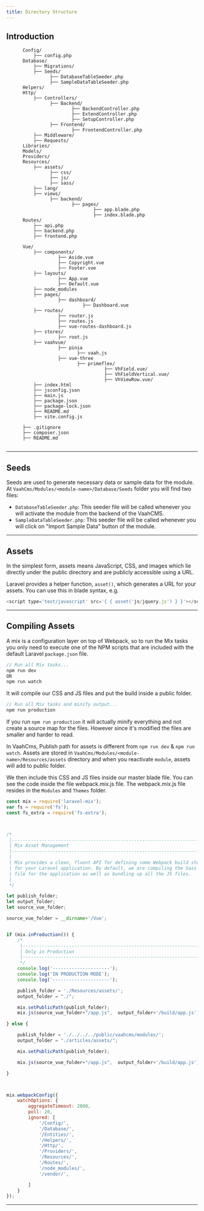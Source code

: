 ```yaml
---
title: Directory Structure
---
```


## Introduction

```
      Config/
          ├── config.php
      Database/
          ├── Migrations/
          ├── Seeds/
                ├── DatabaseTableSeeder.php
                ├── SampleDataTableSeeder.php
      Helpers/
      Http/
          ├── Controllers/
                ├── Backend/
                        ├── BackendController.php
                        ├── ExtendController.php
                        ├── SetupController.php
                ├── Frontend/
                        ├── FrontendController.php
          ├── Middleware/    
          ├── Requests/
      Libraries/
      Models/
      Providers/
      Resources/
          ├── assets/
                ├── css/
                ├── js/
                ├── sass/
          ├── lang/
          ├── views/
                ├── backend/
                        ├── pages/
                                ├── app.blade.php
                                ├── index.blade.php            
      Routes/
          ├── api.php
          ├── backend.php
          ├── frontend.php 
          
      Vue/
          ├── components/
                   ├── Aside.vue
                   ├── Copyright.vue
                   ├── Footer.vue
          ├── layouts/
                   ├── App.vue
                   ├── Default.vue    
          ├── node_modules   
          ├── pages/
                   ├── dashboard/
                            ├── Dashboard.vue
          ├── routes/  
                   ├── router.js
                   ├── routes.js
                   ├── vue-routes-dashboard.js 
          ├── stores/
                   ├── root.js
          ├── vaahvue/
                   ├── pinia
                          ├── vaah.js
                   ├── vue-three
                          ├── primeflex/
                                    ├── VhField.vue/
                                    ├── VhFieldVertical.vue/
                                    ├── VhViewRow.vue/
          ├── index.html
          ├── jsconfig.json
          ├── main.js
          ├── package.json
          ├── package-lock.json
          ├── README.md
          ├── vite.config.js
      
      ├── .gitignore
      ├── composer.json
      ├── README.md
     
```

------

## Seeds

Seeds are used to generate necessary data or sample data for the module. At `VaahCms/Modules/<module-name>/Database/Seeds` folder you will find two files:

- `DatabaseTableSeeder.php`: This seeder file will be called whenever you will activate the module from the backend of the VaahCMS.
- `SampleDataTableSeeder.php`: This seeder file will be called whenever you will click on "Import Sample Data" button of the module.

------



## Assets

In the simplest form, assets means JavaScript, CSS, and images which lie directly under the public directory and are publicly accessible using a URL.

Laravel provides a helper function, `asset()`, which generates a URL for your assets. You can use this in blade syntax, e.g.

```js
<script type='text/javascript' src='{ { asset('js/jquery.js') } }'></script>
```



------



## Compiling Assets

A mix is a configuration layer on top of Webpack, so to run the Mix tasks you only need to execute one of the NPM scripts that are included with the default Laravel `package.json` file.

```js
// Run all Mix tasks...
npm run dev
OR
npm run watch
```

It will compile our CSS and JS files and put the build inside a public folder.

```js
// Run all Mix tasks and minify output...
npm run production
```

If you run `npm run production` it will actually minify everything and not create a source map for the files. However since it's modified the files are smaller and harder to read.

In VaahCms, Publish path for assets is different from `npm run dev` & `npm run watch`. Assets are stored in `VaahCms/Modules/<module-name>/Resources/assets` directory and when you reactivate `module`, assets will add to public folder.

We then include this CSS and JS files inside our master blade file. You can see the code inside the file webpack.mix.js file. The webpack.mix.js file resides in the `Modules` and `Themes` folder.

```js
const mix = require('laravel-mix');
var fs = require('fs');
const fs_extra = require('fs-extra');



/*
 |--------------------------------------------------------------------------
 | Mix Asset Management
 |--------------------------------------------------------------------------
 |
 | Mix provides a clean, fluent API for defining some Webpack build steps
 | for your Laravel application. By default, we are compiling the Sass
 | file for the application as well as bundling up all the JS files.
 |
 */

let publish_folder;
let output_folder;
let source_vue_folder;

source_vue_folder = __dirname+'/Vue';


if (mix.inProduction()) {
    /*
     |--------------------------------------------------------------------------
     | Only in Production
     |--------------------------------------------------------------------------
     */
    console.log('---------------------');
    console.log('IN PRODUCTION MODE');
    console.log('---------------------');

    publish_folder = './Resources/assets/';
    output_folder = "./";

    mix.setPublicPath(publish_folder);
    mix.js(source_vue_folder+"/app.js",  output_folder+'/build/app.js').vue();

} else {

    publish_folder = './../../../public/vaahcms/modules/';
    output_folder = "./articles/assets/";

    mix.setPublicPath(publish_folder);

    mix.js(source_vue_folder+"/app.js",  output_folder+'/build/app.js').vue();

}



mix.webpackConfig({
    watchOptions: {
        aggregateTimeout: 2000,
        poll: 20,
        ignored: [
            '/Config/',
            '/Database/',
            '/Entities/',
            '/Helpers/',
            '/Http/',
            '/Providers/',
            '/Resources/',
            '/Routes/',
            '/node_modules/',
            '/vendor/',

        ]
    }
});
```



------

